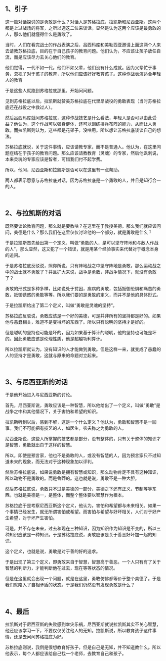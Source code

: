 <h2>1、引子</h2><p data-pid="6IQB6i7v">这一篇对话探讨的是勇敢是什么？对话人是苏格拉底，拉凯斯和尼西亚斯。这两个都是上过战场的将军，之所以选这二位来谈话。显然是认为这两个应该是最勇敢的人，那么他们就懂得什么是勇敢了。</p><p data-pid="1lbJDXyD">当时，人们在看完战士的作战表演之后，吕西玛库和美勒西亚邀请上面这两个人来去请教苏格拉底，目的在于自己孩子的教育问题。他们认为，不应该让孩子放任自流，而是应该尽力去关心他们的教育。</p><p data-pid="hrdscwEl">他们觉得，一代不如一代，他们不如父辈，他们没有什么成就。因为父辈忙于事务，忽视了对于孩子的教育，所以他们应该好好教育孩子。这种作战表演适合年轻人的教育</p><p data-pid="_oAm_6TJ">于是这些人就跑到苏格拉底那里，开始问问题。</p><p data-pid="uGeYU3jp">见到苏格拉底以后，拉凯斯就赞美苏格拉底在代里昂战役的勇敢表现（当时苏格拉底还在战役之中救过人）。</p><p data-pid="ofpFPq-K">然后吕西玛库就问苏格拉底，这种作战技艺是什么看法，年轻人是否可以由此受益？他认为，这个作战可以强身健体，还可以训练排兵布阵的能力，从而让人勇敢。而拉凯斯则认为，这些都是花架子，没啥用。所以想让苏格拉底谈谈自己的想法。</p><p data-pid="g9KyuYpy">苏格拉底就说，关于这件事情，应该请教专家，而不是普通人。他认为，在这里问题症结在于孩子的教育问题。那么应该请教教育（灵魂）的专家，然后他讽刺说，本来灵魂的专家应该是智者，可惜我们付不起学费。</p><p data-pid="liYv5CNL">所以，他问，尼西亚斯和拉凯斯是否可以在这里有一点帮助。</p><p data-pid="UHW4885g">两人都表示愿意与苏格拉底对话，因为苏格拉底是一个勇敢的人，并且是知行合一的人。</p><p><br></p><h2>2、与拉凯斯的对话</h2><p data-pid="o2N6QeV_">既然要谈论教育问题，那么就是要教啥？在这里在于教授美德。那么我们就应该问问，美德是什么？那么我们在这里仅仅讨论他的一个部分，就是勇敢是什么？</p><p data-pid="4i9gSA2q">于是拉凯斯首先给出第一个定义，叫做“勇敢的人，是可以坚守阵地和与敌人作战的人”，那么显然，这又犯了一个错误，就是用某个经验事实来代替对于概念本身的追问。</p><p data-pid="bE-CZjVz">于是苏格拉底反驳说，照你所说，只有阵地战之中坚守阵地是勇敢，那么运动战之中的战士就不勇敢了？并且扩大来说，战争是勇敢，非战争情况下，就没有勇敢了？</p><p data-pid="rjbWz-W-">勇敢的形式是多种多样，比如说处于贫困，疾病的勇敢，包括抵御恐惧和痛苦的勇敢，抵御诱惑的勇敢等等。所以我们要的是勇敢的定义，而并不是他的具体形式。</p><p data-pid="RRluOP3j">于是拉凯斯给出了第二个定义，叫做“勇敢是灵魂的坚持”。</p><p data-pid="K8Lc4jy3">苏格拉底反驳说，勇敢应该是一个好的美德，可是并非所有的坚持都是好的。如果他与愚蠢相关，难道不是变得坏的东西了。所以只有聪明的坚持才是好的。</p><p data-pid="23Fj29NQ">但是聪明的坚持也可能是坏的，因为如果基于算计的聪明，他的坚持也可能是坏的。因此勇敢应该是伦理性质，他是超越功利算计。</p><p data-pid="zQacMim4">所以拉凯斯就认为，没有知识的人才能做到勇敢。但是这样一来，就变成了愚蠢的人的坚持才是勇敢，这就与原来的命题对立起来。</p><p><br></p><h2>3、与尼西亚斯的对话</h2><p data-pid="XMBGA3fp">于是他开始进入与尼西亚斯的讨论。</p><p data-pid="glvhjI5S">首先，尼西亚斯说，勇敢应该是一种智慧，所以他给出了一个定义，叫做“勇敢”是战争之中和其他情况下，关于害怕和希望的知识。</p><p data-pid="5vdwR0LX">拉凯斯听到以后，感到不解，这是一个什么定义？他认为，勇敢和智慧不是一回事。我们不可能把有技艺的人，如医生，农夫称之为勇敢的人。</p><p data-pid="Lj7ZAtmC">尼西亚斯说，这些人所掌握的技艺都是部分，没有整体的，只有关于整体的知识才是智慧，勇敢就出自于这样的智慧。</p><p data-pid="nV8h8Tyv">所以，即使是预言家，他也不是勇敢的人，或没有智慧的人，因为预言家只不过知道未来的现象，而无法对于这种现象加以评判。</p><p data-pid="OMb9NOJ4">然后苏格拉底说，如果说勇敢是拥有智慧或知识，那么动物肯定不具有这种知识，所以动物不是勇敢的。而是鲁莽的。这也就是说，勇敢不是一种大胆。</p><p data-pid="8qeYvVoE">然后苏格拉底说，勇敢只不过是美德的一部分，美德之下还有正义，节制等等东西。也就是美德是一，是整体，而整个整体要以智慧作为根本。</p><p data-pid="DFaDfnKn">苏格拉底于是考察尼西亚斯这个定义，他认为，害怕和希望都与未来相关。如果一个事情已经发生，就无所谓害怕或希望。而害怕与希望与好坏相关，人们对于好产生希望，对于坏产生害怕。</p><p data-pid="xC5Wdzeg">可是，并不存在未来，过去和现在三种知识，因为知识作为知识是不变的，所以三种知识应该是一种知识。于是苏格拉底说，勇敢应该是关于善恶好坏加一起的知识。</p><p data-pid="tyKPXjQt">这个定义，也就是说，勇敢是对于善的好的追求。</p><p data-pid="shvhqsMR">于是出现了第三个定义，即勇敢来自于智慧，智慧高于善恶。一个人只有有了关于智慧的判断力，才能判断他在过去，现在等等状态的情况。</p><p data-pid="MiCOMW3H">但是在这里就会出现一个问题，就是在这里，勇敢仿佛都等价于整个美德了。于是我们就陷入了自相矛盾的状态。于是我们仍然没有发现勇敢是什么？</p><p><br></p><h2>4、最后</h2><p data-pid="dc7-QHnV">拉凯斯对于尼西亚斯的失败感到幸灾乐祸，尼西亚斯就说拉凯斯其实不关心智慧，他还应该学习一下，不要仅仅关注他人的无知。拉凯斯说，所以教育孩子这件事情，还是去问问苏格拉底为好。</p><p data-pid="ri6wYPe8">苏格拉底则说，我倒是很想教育好孩子，但是自己是无知，并不知道教什么。所以他表示，每个人都应该给自己找一个老师，去教育自己和孩子。</p><p></p>